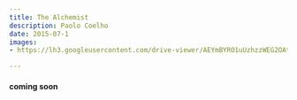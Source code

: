```yaml
---
title: The Alchemist 
description: Paolo Coelho
date: 2015-07-1
images: 
- https://lh3.googleusercontent.com/drive-viewer/AEYmBYRO1uUzhzzWEG2OAtzLylgXAsy49bzXhOq8qnzjT8LsKrPAmAxYiNBbI3fu6poraOc7YeSbkMZR1EgSjSSpBRLnyeLq=s1600

---
```


#### coming soon